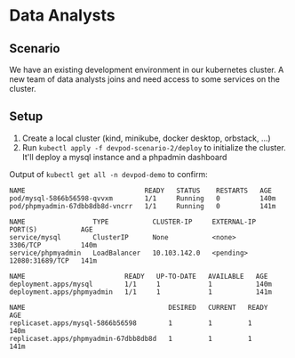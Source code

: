 # Data Analysts

## Scenario

We have an existing development environment in our kubernetes cluster.
A new team of data analysts joins and need access to some services on the cluster.

## Setup

1. Create a local cluster (kind, minikube, docker desktop, orbstack, ...)
2. Run `kubectl apply -f devpod-scenario-2/deploy` to initialize the cluster. It'll deploy a mysql instance and a phpadmin dashboard


Output of `kubectl get all -n devpod-demo` to confirm:
```
NAME                              READY   STATUS    RESTARTS   AGE
pod/mysql-5866b56598-qvvxm        1/1     Running   0          140m
pod/phpmyadmin-67dbb8db8d-vncrr   1/1     Running   0          141m

NAME                 TYPE           CLUSTER-IP     EXTERNAL-IP   PORT(S)           AGE
service/mysql        ClusterIP      None           <none>        3306/TCP          140m
service/phpmyadmin   LoadBalancer   10.103.142.0   <pending>     12080:31689/TCP   141m

NAME                         READY   UP-TO-DATE   AVAILABLE   AGE
deployment.apps/mysql        1/1     1            1           140m
deployment.apps/phpmyadmin   1/1     1            1           141m

NAME                                    DESIRED   CURRENT   READY   AGE
replicaset.apps/mysql-5866b56598        1         1         1       140m
replicaset.apps/phpmyadmin-67dbb8db8d   1         1         1       141m
```
